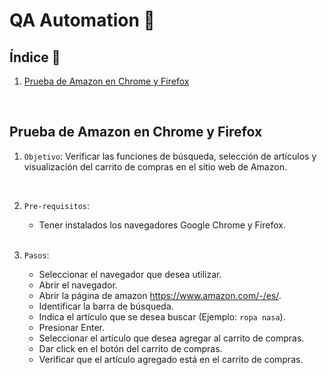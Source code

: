 # QA Automation 🤖

## Índice  📰
1. [Prueba de Amazon en Chrome y Firefox](#Prueba-de-Amazon-en-Chrome-y-Firefox)
<br />

## Prueba de Amazon en Chrome y Firefox
1. ```Objetivo```: Verificar las funciones de búsqueda, selección de artículos y visualización del carrito de compras en el sitio web de Amazon.
<br />

2. ```Pre-requisitos```:
   * Tener instalados los navegadores Google Chrome y Firefox.
   <br />
   
3. ```Pasos```:
   * Seleccionar el navegador que desea utilizar.
   * Abrir el navegador.
   * Abrir la página de amazon https://www.amazon.com/-/es/.
   * Identificar la barra de búsqueda.
   * Indica el artículo que se desea buscar (Ejemplo: ```ropa nasa```).
   * Presionar Enter.
   * Seleccionar el artículo que desea agregar al carrito de compras.
   * Dar click en el botón del carrito de compras.
   * Verificar que el artículo agregado está en el carrito de compras.
